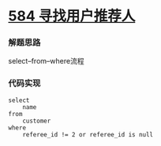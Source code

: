 # [584 寻找用户推荐人](https://leetcode.cn/problems/find-customer-referee/)

### 解题思路

select–from–where流程

### 代码实现

```mysql
select
	name
from
	customer
where
	referee_id != 2 or referee_id is null
```

